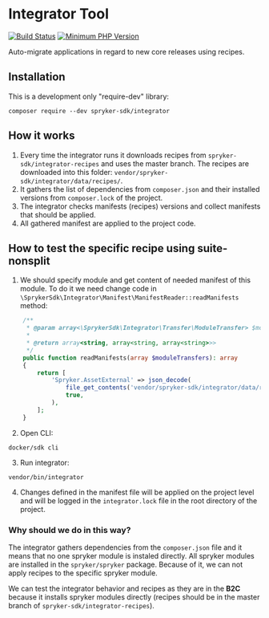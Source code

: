 # Integrator Tool
[![Build Status](https://github.com/spryker-sdk/integrator/workflows/CI/badge.svg?branch=master)](https://github.com/spryker-sdk/integrator/actions?query=workflow%3ACI+branch%3Amaster)
[![Minimum PHP Version](https://img.shields.io/badge/php-%3E%3D%207.4-8892BF.svg)](https://php.net/)

Auto-migrate applications in regard to new core releases using recipes.

## Installation

This is a development only "require-dev" library:
```
composer require --dev spryker-sdk/integrator
```

## How it works
1. Every time the integrator runs it downloads recipes from `spryker-sdk/integrator-recipes` and uses the master branch. The recipes are downloaded into this folder: `vendor/spryker-sdk/integrator/data/recipes/`.
2. It gathers the list of dependencies from `composer.json` and their installed versions from `composer.lock` of the project.
3. The integrator checks manifests (recipes) versions and collect manifests that should be applied.
4. All gathered manifest are applied to the project code.

## How to test the specific recipe using suite-nonsplit
1. We should specify module and get content of needed manifest of this module. To do it we need change code in `\SprykerSdk\Integrator\Manifest\ManifestReader::readManifests` method:
```php
    /**
     * @param array<\SprykerSdk\Integrator\Transfer\ModuleTransfer> $moduleTransfers
     *
     * @return array<string, array<string, array<string>>>
     */
    public function readManifests(array $moduleTransfers): array
    {
        return [
            'Spryker.AssetExternal' => json_decode(
                file_get_contents('vendor/spryker-sdk/integrator/data/recipes/integrator-recipes-master/AssetExternal/1.0.0/installer-manifest.json'),
                true,
            ),
        ];
    }
```
2. Open CLI:
```shell
docker/sdk cli
```
3. Run integrator:
```shell
vendor/bin/integrator
```
4. Changes defined in the manifest file will be applied on the project level and will be logged in the `integrator.lock` file in the root directory of the project.

### Why should we do in this way?
The integrator gathers dependencies from the `composer.json` file and it means that no one spryker module is instaled directly. All spryker modules are installed in the `spryker/spryker` package. Because of it, we can not apply recipes to the specific spryker module.

We can test the integrator behavior and recipes as they are in the **B2C** because it installs spryker modules directly (recipes should be in the master branch of `spryker-sdk/integrator-recipes`).
